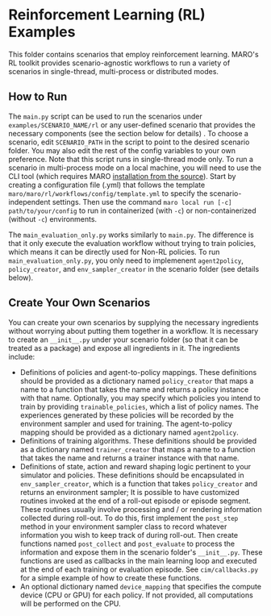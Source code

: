 # Reinforcement Learning (RL) Examples

This folder contains scenarios that employ reinforcement learning. MARO's RL toolkit provides scenario-agnostic workflows to run a variety of scenarios in single-thread, multi-process or distributed modes.

## How to Run

The ``main.py`` script can be used to run the scenarios under ``examples/SCENARIO_NAME/rl`` or any user-defined scenario that provides the necessary components (see the section below for details) . To choose a scenario, edit ``SCENARIO_PATH`` in the script to point to the desired scenario folder. You may also edit the rest of the config variables to your own preference. Note that this script runs in single-thread mode only.
To run a scenario in multi-process mode on a local machine, you will need to use the CLI tool (which requires MARO [installation from the source](https://github.com/microsoft/maro#install-maro-from-pypi)). Start by creating a configuration file (.yml) that follows the template ``maro/maro/rl/workflows/config/template.yml`` to specify the scenario-independent settings. Then use the command ``maro local run [-c] path/to/your/config`` to run in containerized (with ``-c``) or non-containerized (without ``-c``) environments.

The ``main_evaluation_only.py`` works similarly to ``main.py``. The difference is that it only execute the evaluation workflow without trying to train policies, which means it can be directly used for Non-RL policies. To run ``main_evaluation_only.py``, you only need to implemenent ``agent2policy``, ``policy_creator``, and ``env_sampler_creator`` in the scenario folder (see details below).

## Create Your Own Scenarios

You can create your own scenarios by supplying the necessary ingredients without worrying about putting them together in a workflow. It is necessary to create an ``__init__.py`` under your scenario folder (so that it can be treated as a package) and expose all ingredients in it. The ingredients include:
* Definitions of policies and agent-to-policy mappings. These definitions should be provided as a dictionary named ``policy_creator`` that maps a name to a function that takes the name and returns a policy instance with that name. Optionally, you may specify which policies you intend to train by providing ``trainable_policies``, which a list of policy names. The experiences generated by these policies will be recorded by the environment sampler and used for training. The agent-to-policy mapping should be provided as a dictionary named ``agent2policy``.
* Definitions of training algorithms. These definitions should be provided as a dictionary named ``trainer_creator`` that maps a name to a function that takes the name and returns a trainer instance with that name.
* Definitions of state, action and reward shaping logic pertinent to your simulator and policies.
These definitions should be encapsulated in ``env_sampler_creator``, which is a function that takes ``policy_creator`` and returns an environment sampler;
It is possible to have customized routines invoked at the end of a roll-out episode or episode segment. These routines usually involve processing and / or rendering information collected during roll-out. To do this, first implement the ``post_step`` method in your environment sampler class to record whatever information you wish to keep track of during roll-out. Then create functions named ``post_collect`` and ``post_evaluate`` to process the information and expose them in the scenario folder's ``__init__.py``. These functions are used as callbacks in the main learning loop and executed at the end of each training or evaluation episode. See ``cim/callbacks.py`` for a simple example of how to create these functions.
* An optional dictionary named ``device_mapping`` that specifies the compute device (CPU or GPU) for each policy. If not provided, all computations will be performed on the CPU.